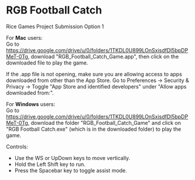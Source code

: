 # RGB Football Catch

Rice Games Project Submission Option 1

For **Mac** users:  
Go to https://drive.google.com/drive/u/0/folders/1TKDL0U899LOnSxisdfDl5bpDPMeT-0Tg, download "RGB_Football_Catch_Game.app", then click on the downloaded file to play the game.  

If the .app file is not opening, make sure you are allowing access to apps downloaded from other than the App Store. Go to Preferences -> Security & Privacy -> Toggle "App Store and identified developers" under "Allow apps downloaded from:". 

For **Windows** users:  
Go to https://drive.google.com/drive/u/0/folders/1TKDL0U899LOnSxisdfDl5bpDPMeT-0Tg, download the folder "RGB_Football_Catch_Game" and click on "RGB Football Catch.exe" (which is in the downloaded folder) to play the game. 

Controls:  
- Use the WS or UpDown keys to move vertically. 
- Hold the Left Shift key to run.
- Press the Spacebar key to toggle assist mode. 